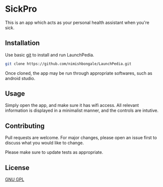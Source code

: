 # SickPro
This is an app which acts as your personal health assistant when you're sick.

## Installation

Use basic [git](https://services.github.com/on-demand/downloads/github-git-cheat-sheet.pdf) to install and run LaunchPedia.

```bash
git clone https://github.com/nimishbongale/LaunchPedia.git
```

Once cloned, the app may be run through appropriate softwares, such as android studio.

## Usage

Simply open the app, and make sure it has wifi access. All relevant information is displayed in a minimalist manner, and the controls are intutive.   
## Contributing
Pull requests are welcome. For major changes, please open an issue first to discuss what you would like to change.

Please make sure to update tests as appropriate.

## License
[GNU GPL](https://www.gnu.org/licenses/gpl-3.0.en.html)

